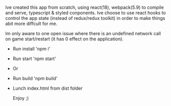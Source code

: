 Ive created this app from scratch, using react(18), webpack(5.9) to compile and serve, typescript & styled conponents.
Ive choose to use react hooks to control the app state (instead of redux/redux toolkit) in order to make things abit more diffcult for me. 

Im only aware to one open issue where there is an undefined network call on game start/restart (it has 0 effect on the application).

- Run install 'npm i'
- Run start 'npm start'
- Or
- Run build 'npm build'
- Lunch index.html from dist folder

  Enjoy ;)
